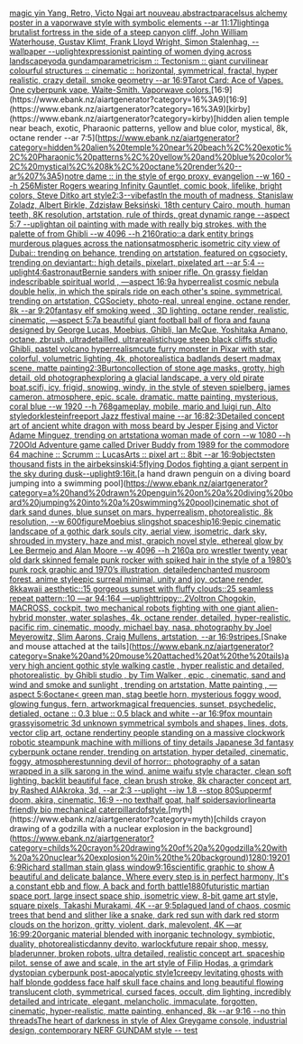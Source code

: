 [magic yin Yang, Retro, Victo Ngai art nouveau,](https://www.ebank.nz/aiartgenerator?category=magic%20yin%20Yang%2C%20Retro%2C%20Victo%20Ngai%20art%20nouveau%2C)[abstract](https://www.ebank.nz/aiartgenerator?category=abstract)[paracelsus alchemy poster in a vaporwave style with symbolic elements --ar 11:17](https://www.ebank.nz/aiartgenerator?category=paracelsus%20alchemy%20poster%20in%20a%20vaporwave%20style%20with%20symbolic%20elements%20--ar%2011%3A17)[lighting](https://www.ebank.nz/aiartgenerator?category=lighting)[a brutalist fortress in the side of a steep canyon cliff, John William Waterhouse, Gustav Klimt, Frank Lloyd Wright, Simon Stalenhag, --wallpaper --uplight](https://www.ebank.nz/aiartgenerator?category=a%20brutalist%20fortress%20in%20the%20side%20of%20a%20steep%20canyon%20cliff%2C%20John%20William%20Waterhouse%2C%20Gustav%20Klimt%2C%20Frank%20Lloyd%20Wright%2C%20Simon%20Stalenhag%2C%20--wallpaper%20--uplight)[expressionist painting of women dying across landscape](https://www.ebank.nz/aiartgenerator?category=expressionist%20painting%20of%20women%20dying%20across%20landscape)[yoda gundam](https://www.ebank.nz/aiartgenerator?category=yoda%20gundam)[parametricism :: Tectonism :: giant curvilinear colourful structures :: cinematic :: horizontal, symmetrical, fractal, hyper realistic, crazy detail, smoke geometry --ar 16:9](https://www.ebank.nz/aiartgenerator?category=parametricism%20%3A%3A%20Tectonism%20%3A%3A%20giant%20curvilinear%20colourful%20structures%20%3A%3A%20cinematic%20%3A%3A%20horizontal%2C%20symmetrical%2C%20fractal%2C%20hyper%20realistic%2C%20crazy%20detail%2C%20smoke%20geometry%20--ar%2016%3A9)[Tarot Card: Ace of Vapes. One cyberpunk vape, Waite-Smith. Vaporwave colors.](https://www.ebank.nz/aiartgenerator?category=Tarot%20Card%3A%20Ace%20of%20Vapes.%20One%20cyberpunk%20vape%2C%20Waite-Smith.%20Vaporwave%20colors.)[16:9](https://www.ebank.nz/aiartgenerator?category=16%3A9)[16:9](https://www.ebank.nz/aiartgenerator?category=16%3A9)[kirby](https://www.ebank.nz/aiartgenerator?category=kirby)[hidden alien temple near beach, exotic, Pharaonic patterns, yellow and blue color, mystical, 8k, octane render --ar 7:5](https://www.ebank.nz/aiartgenerator?category=hidden%20alien%20temple%20near%20beach%2C%20exotic%2C%20Pharaonic%20patterns%2C%20yellow%20and%20blue%20color%2C%20mystical%2C%208k%2C%20octane%20render%20--ar%207%3A5)[notre dame :: in the style of ergo proxy, evangelion --w 160 --h 256](https://www.ebank.nz/aiartgenerator?category=notre%20dame%20%3A%3A%20in%20the%20style%20of%20ergo%20proxy%2C%20evangelion%20--w%20160%20--h%20256)[Mister Rogers wearing Infinity Gauntlet, comic book, lifelike, bright colors, Steve Ditko art style](https://www.ebank.nz/aiartgenerator?category=Mister%20Rogers%20wearing%20Infinity%20Gauntlet%2C%20comic%20book%2C%20lifelike%2C%20bright%20colors%2C%20Steve%20Ditko%20art%20style)[2:3](https://www.ebank.nz/aiartgenerator?category=2%3A3)[--vibefast](https://www.ebank.nz/aiartgenerator?category=--vibefast)[In the mouth of madness, Stanislaw Zoladz, Albert Birkle, Zdzisław Beksiński, 18th century Cairo, mouth, human teeth, 8K resolution, artstation, rule of thirds, great dynamic range --aspect 5:7 --uplight](https://www.ebank.nz/aiartgenerator?category=In%20the%20mouth%20of%20madness%2C%20Stanislaw%20Zoladz%2C%20Albert%20Birkle%2C%20Zdzis%C5%82aw%20Beksi%C5%84ski%2C%2018th%20century%20Cairo%2C%20mouth%2C%20human%20teeth%2C%208K%20resolution%2C%20artstation%2C%20rule%20of%20thirds%2C%20great%20dynamic%20range%20--aspect%205%3A7%20--uplight)[an oil painting with made with really big strokes, with the palette of <Spirited Away>  from Ghibli  --w 4096  --h 2160](https://www.ebank.nz/aiartgenerator?category=an%20oil%20painting%20with%20made%20with%20really%20big%20strokes%2C%20with%20the%20palette%20of%20%3CSpirited%20Away%3E%20%20from%20Ghibli%20%20--w%204096%20%20--h%202160)[ratio::](https://www.ebank.nz/aiartgenerator?category=ratio%3A%3A)[a dark entity brings murderous plagues across the nations](https://www.ebank.nz/aiartgenerator?category=a%20dark%20entity%20brings%20murderous%20plagues%20across%20the%20nations)[atmospheric isometric city view of Dubai:: trending on behance, trending on artstation, featured on cgsociety, trending on deviantart:: high details, pixelart, pixelated art --ar 5:4 --uplight](https://www.ebank.nz/aiartgenerator?category=atmospheric%20isometric%20city%20view%20of%20Dubai%3A%3A%20trending%20on%20behance%2C%20trending%20on%20artstation%2C%20featured%20on%20cgsociety%2C%20trending%20on%20deviantart%3A%3A%20high%20details%2C%20pixelart%2C%20pixelated%20art%20--ar%205%3A4%20--uplight)[4:6](https://www.ebank.nz/aiartgenerator?category=4%3A6)[astronaut](https://www.ebank.nz/aiartgenerator?category=astronaut)[Bernie sanders with sniper rifle. On grassy field](https://www.ebank.nz/aiartgenerator?category=Bernie%20sanders%20with%20sniper%20rifle.%20On%20grassy%20field)[an indescribable spiritual world , —aspect 16:9](https://www.ebank.nz/aiartgenerator?category=an%20indescribable%20spiritual%20world%20%2C%20%E2%80%94aspect%2016%3A9)[a hyperrealist cosmic nebula double helix, in which the spirals ride on each other's spine. symmetrical, trending on artstation, CGSociety, photo-real, unreal engine, octane render, 8k --ar 9:20](https://www.ebank.nz/aiartgenerator?category=a%20hyperrealist%20cosmic%20nebula%20double%20helix%2C%20in%20which%20the%20spirals%20ride%20on%20each%20other%27s%20spine.%20symmetrical%2C%20trending%20on%20artstation%2C%20CGSociety%2C%20photo-real%2C%20unreal%20engine%2C%20octane%20render%2C%208k%20--ar%209%3A20)[fantasy elf smoking weed , 3D lighting, octane render, realistic, cinematic, —aspect 5:7](https://www.ebank.nz/aiartgenerator?category=fantasy%20elf%20smoking%20weed%20%2C%203D%20lighting%2C%20octane%20render%2C%20realistic%2C%20cinematic%2C%20%E2%80%94aspect%205%3A7)[a beautiful giant football ball of flora and fauna designed by George Lucas, Moebius, Ghibli, Ian McQue, Yoshitaka Amano, octane, zbrush, ultradetailled, ultrarealistic](https://www.ebank.nz/aiartgenerator?category=a%20beautiful%20giant%20football%20ball%20of%20flora%20and%20fauna%20designed%20by%20George%20Lucas%2C%20Moebius%2C%20Ghibli%2C%20Ian%20McQue%2C%20Yoshitaka%20Amano%2C%20octane%2C%20zbrush%2C%20ultradetailled%2C%20ultrarealistic)[huge steep black cliffs studio Ghibli, pastel volcano hyperrealism](https://www.ebank.nz/aiartgenerator?category=huge%20steep%20black%20cliffs%20studio%20Ghibli%2C%20pastel%20volcano%20hyperrealism)[cute furry monster in Pixar with star, colorful, volumetric lighting, 4k, photorealistic](https://www.ebank.nz/aiartgenerator?category=cute%20furry%20monster%20in%20Pixar%20with%20star%2C%20colorful%2C%20volumetric%20lighting%2C%204k%2C%20photorealistic)[a badlands desert madmax scene, matte painting](https://www.ebank.nz/aiartgenerator?category=a%20badlands%20desert%20madmax%20scene%2C%20matte%20painting)[2:3](https://www.ebank.nz/aiartgenerator?category=2%3A3)[](https://www.ebank.nz/aiartgenerator?category=)[Burton](https://www.ebank.nz/aiartgenerator?category=Burton)[collection of stone age masks, grotty, high detail, old photograph](https://www.ebank.nz/aiartgenerator?category=collection%20of%20stone%20age%20masks%2C%20grotty%2C%20high%20detail%2C%20old%20photograph)[exploring a glacial landscape, a very old pirate boat,scifi, icy, frigid, snowing, windy, in the style of steven spielberg. james cameron. atmosphere, epic. scale. dramatic. matte painting, mysterious, coral blue --w 1920 --h 768](https://www.ebank.nz/aiartgenerator?category=exploring%20a%20glacial%20landscape%2C%20a%20very%20old%20pirate%20boat%2Cscifi%2C%20icy%2C%20frigid%2C%20snowing%2C%20windy%2C%20in%20the%20style%20of%20steven%20spielberg.%20james%20cameron.%20atmosphere%2C%20epic.%20scale.%20dramatic.%20matte%20painting%2C%20mysterious%2C%20coral%20blue%20--w%201920%20--h%20768)[gameplay, mobile, mario and luigi run, Alto style](https://www.ebank.nz/aiartgenerator?category=gameplay%2C%20mobile%2C%20mario%20and%20luigi%20run%2C%20Alto%20style)[dorklestein](https://www.ebank.nz/aiartgenerator?category=dorklestein)[freeport Jazz ffestival maine --ar 16:8](https://www.ebank.nz/aiartgenerator?category=freeport%20Jazz%20ffestival%20maine%20--ar%2016%3A8)[2:3](https://www.ebank.nz/aiartgenerator?category=2%3A3)[Detailed concept art of ancient white dragon with moss beard by Jesper Ejsing and Victor Adame Minguez, trending on artstation](https://www.ebank.nz/aiartgenerator?category=Detailed%20concept%20art%20of%20ancient%20white%20dragon%20with%20moss%20beard%20by%20Jesper%20Ejsing%20and%20Victor%20Adame%20Minguez%2C%20trending%20on%20artstation)[a woman made of corn --w 1080 --h 720](https://www.ebank.nz/aiartgenerator?category=a%20woman%20made%20of%20corn%20--w%201080%20--h%20720)[Old Adventure game called Driver Buddy from 1989 for the commodore 64 machine  :: Scrumm :: LucasArts :: pixel art :: 8bit --ar 16:9](https://www.ebank.nz/aiartgenerator?category=Old%20Adventure%20game%20called%20Driver%20Buddy%20from%201989%20for%20the%20commodore%2064%20machine%20%20%3A%3A%20Scrumm%20%3A%3A%20LucasArts%20%3A%3A%20pixel%20art%20%3A%3A%208bit%20--ar%2016%3A9)[objects](https://www.ebank.nz/aiartgenerator?category=objects)[ten thousand fists in the air](https://www.ebank.nz/aiartgenerator?category=ten%20thousand%20fists%20in%20the%20air)[beksinski](https://www.ebank.nz/aiartgenerator?category=beksinski)[4:5](https://www.ebank.nz/aiartgenerator?category=4%3A5)[flying Dodos fighting a giant serpent in the sky during dusk](https://www.ebank.nz/aiartgenerator?category=flying%20Dodos%20fighting%20a%20giant%20serpent%20in%20the%20sky%20during%20dusk)[--uplight](https://www.ebank.nz/aiartgenerator?category=--uplight)[9:16](https://www.ebank.nz/aiartgenerator?category=9%3A16)[it.](https://www.ebank.nz/aiartgenerator?category=it.)[a hand drawn penguin on a diving board jumping into a swimming pool](https://www.ebank.nz/aiartgenerator?category=a%20hand%20drawn%20penguin%20on%20a%20diving%20board%20jumping%20into%20a%20swimming%20pool)[cinematic shot of dark sand dunes, blue sunset on mars, hyperrealism, photorealistic, 8k resolution, --w 600](https://www.ebank.nz/aiartgenerator?category=cinematic%20shot%20of%20dark%20sand%20dunes%2C%20blue%20sunset%20on%20mars%2C%20hyperrealism%2C%20photorealistic%2C%208k%20resolution%2C%20--w%20600)[figure](https://www.ebank.nz/aiartgenerator?category=figure)[Moebius slingshot spaceship](https://www.ebank.nz/aiartgenerator?category=Moebius%20slingshot%20spaceship)[16:9](https://www.ebank.nz/aiartgenerator?category=16%3A9)[epic cinematic landscape of a gothic dark souls city, aerial view, isometric, dark sky, shrouded in mystery, haze and mist, grapich novel style, ethereal glow by Lee Bermejo and Alan Moore --w 4096  --h 2160](https://www.ebank.nz/aiartgenerator?category=epic%20cinematic%20landscape%20of%20a%20gothic%20dark%20souls%20city%2C%20aerial%20view%2C%20isometric%2C%20dark%20sky%2C%20shrouded%20in%20mystery%2C%20haze%20and%20mist%2C%20grapich%20novel%20style%2C%20ethereal%20glow%20by%20Lee%20Bermejo%20and%20Alan%20Moore%20--w%204096%20%20--h%202160)[a pro wrestler twenty year old dark skinned female punk rocker with spiked hair in the style of a 1980’s punk rock graphic and 1970’s illustration, detailed](https://www.ebank.nz/aiartgenerator?category=a%20pro%20wrestler%20twenty%20year%20old%20dark%20skinned%20female%20punk%20rocker%20with%20spiked%20hair%20in%20the%20style%20of%20a%201980%E2%80%99s%20punk%20rock%20graphic%20and%201970%E2%80%99s%20illustration%2C%20detailed)[enchanted musroom forest. anime style](https://www.ebank.nz/aiartgenerator?category=enchanted%20musroom%20forest.%20anime%20style)[epic surreal minimal, unity and joy, octane render, 8k](https://www.ebank.nz/aiartgenerator?category=epic%20surreal%20minimal%2C%20unity%20and%20joy%2C%20octane%20render%2C%208k)[kawaii aesthetic::15 gorgeous sunset with fluffy clouds::25 seamless repeat pattern::10  —ar 94:164 —uplight](https://www.ebank.nz/aiartgenerator?category=kawaii%20aesthetic%3A%3A15%20gorgeous%20sunset%20with%20fluffy%20clouds%3A%3A25%20seamless%20repeat%20pattern%3A%3A10%20%20%E2%80%94ar%2094%3A164%20%E2%80%94uplight)[trippy::.2](https://www.ebank.nz/aiartgenerator?category=trippy%3A%3A.2)[Voltron Chogokin, MACROSS, cockpit, two mechanical robots fighting with one giant alien-hybrid monster, water splashes, 4k, octane render, detailed, hyper-realistic, pacific rim, cinematic, moody, michael bay, nasa, photography by Joel Meyerowitz, Slim Aarons, Craig Mullens, artstation, --ar 16:9](https://www.ebank.nz/aiartgenerator?category=Voltron%20Chogokin%2C%20MACROSS%2C%20cockpit%2C%20two%20mechanical%20robots%20fighting%20with%20one%20giant%20alien-hybrid%20monster%2C%20water%20splashes%2C%204k%2C%20octane%20render%2C%20detailed%2C%20hyper-realistic%2C%20pacific%20rim%2C%20cinematic%2C%20moody%2C%20michael%20bay%2C%20nasa%2C%20photography%20by%20Joel%20Meyerowitz%2C%20Slim%20Aarons%2C%20Craig%20Mullens%2C%20artstation%2C%20--ar%2016%3A9)[stripes.](https://www.ebank.nz/aiartgenerator?category=stripes.)[Snake and mouse attached at the tails](https://www.ebank.nz/aiartgenerator?category=Snake%20and%20mouse%20attached%20at%20the%20tails)[a very high ancient gothic style walking castle , hyper realistic and detailed, photorealistic, by Ghibli studio , by Tim Walker , epic , cinematic, sand and wind and smoke and sunlight , trending on artstation, Matte painting , —aspect 5:6](https://www.ebank.nz/aiartgenerator?category=a%20very%20high%20ancient%20gothic%20style%20walking%20castle%20%2C%20hyper%20realistic%20and%20detailed%2C%20photorealistic%2C%20by%20Ghibli%20studio%20%2C%20by%20Tim%20Walker%20%2C%20epic%20%2C%20cinematic%2C%20sand%20and%20wind%20and%20smoke%20and%20sunlight%20%2C%20trending%20on%20artstation%2C%20Matte%20painting%20%2C%20%E2%80%94aspect%205%3A6)[octane](https://www.ebank.nz/aiartgenerator?category=octane)[< green man, stag beetle horn, mysterious foggy wood, glowing fungus, fern, artwork](https://www.ebank.nz/aiartgenerator?category=%3C%20green%20man%2C%20stag%20beetle%20horn%2C%20mysterious%20foggy%20wood%2C%20glowing%20fungus%2C%20fern%2C%20artwork)[magical frequencies, sunset, psychedelic, detialed, octane :: 0.3 blue :: 0.5 black and white --ar 16:9](https://www.ebank.nz/aiartgenerator?category=magical%20frequencies%2C%20sunset%2C%20psychedelic%2C%20detialed%2C%20octane%20%3A%3A%200.3%20blue%20%3A%3A%200.5%20black%20and%20white%20--ar%2016%3A9)[fox mountain grassy](https://www.ebank.nz/aiartgenerator?category=fox%20mountain%20grassy)[isometric 3d unknown symmetrical symbols  and shapes, lines, dots, vector clip art, octane render](https://www.ebank.nz/aiartgenerator?category=isometric%203d%20unknown%20symmetrical%20symbols%20%20and%20shapes%2C%20lines%2C%20dots%2C%20vector%20clip%20art%2C%20octane%20render)[tiny people standing on a massive clockwork robotic steampunk machine with millions of tiny details Japanese 3d fantasy cyberpunk octane render, trending on artstation, hyper detailed, cinematic, foggy, atmosphere](https://www.ebank.nz/aiartgenerator?category=tiny%20people%20standing%20on%20a%20massive%20clockwork%20robotic%20steampunk%20machine%20with%20millions%20of%20tiny%20details%20Japanese%203d%20fantasy%20cyberpunk%20octane%20render%2C%20trending%20on%20artstation%2C%20hyper%20detailed%2C%20cinematic%2C%20foggy%2C%20atmosphere)[stunning devil of horror:: photography of a satan wrapped in a silk sarong in the wind, anime waifu style character, clean soft lighting, backlit beautiful face, clean brush stroke, 8k character concept art, by Rashed AlAkroka, 3d, --ar 2:3 --uplight --iw 1.8 --stop 80](https://www.ebank.nz/aiartgenerator?category=stunning%20devil%20of%20horror%3A%3A%20photography%20of%20a%20satan%20wrapped%20in%20a%20silk%20sarong%20in%20the%20wind%2C%20anime%20waifu%20style%20character%2C%20clean%20soft%20lighting%2C%20backlit%20beautiful%20face%2C%20clean%20brush%20stroke%2C%208k%20character%20concept%20art%2C%20by%20Rashed%20AlAkroka%2C%203d%2C%20--ar%202%3A3%20--uplight%20--iw%201.8%20--stop%2080)[Supper](https://www.ebank.nz/aiartgenerator?category=Supper)[mf doom, akira, cinematic, 16:9 --no text](https://www.ebank.nz/aiartgenerator?category=mf%20doom%2C%20akira%2C%20cinematic%2C%2016%3A9%20--no%20text)[half goat, half spider](https://www.ebank.nz/aiartgenerator?category=half%20goat%2C%20half%20spider)[savior](https://www.ebank.nz/aiartgenerator?category=savior)[lineart](https://www.ebank.nz/aiartgenerator?category=lineart)[a friendly bio mechanical caterpillar](https://www.ebank.nz/aiartgenerator?category=a%20friendly%20bio%20mechanical%20caterpillar)[dof](https://www.ebank.nz/aiartgenerator?category=dof)[style.](https://www.ebank.nz/aiartgenerator?category=style.)[myth](https://www.ebank.nz/aiartgenerator?category=myth)[childs crayon drawing of a godzilla with a nuclear explosion in the background](https://www.ebank.nz/aiartgenerator?category=childs%20crayon%20drawing%20of%20a%20godzilla%20with%20a%20nuclear%20explosion%20in%20the%20background)[1280:1920](https://www.ebank.nz/aiartgenerator?category=1280%3A1920)[16:9](https://www.ebank.nz/aiartgenerator?category=16%3A9)[Richard stallman stain glass window](https://www.ebank.nz/aiartgenerator?category=Richard%20stallman%20stain%20glass%20window)[9:16](https://www.ebank.nz/aiartgenerator?category=9%3A16)[scientific graphic to show A beautiful and delicate balance, Where every step is in perfect harmony, It's a constant ebb and flow, A back and forth battle](https://www.ebank.nz/aiartgenerator?category=scientific%20graphic%20to%20show%20A%20beautiful%20and%20delicate%20balance%2C%20Where%20every%20step%20is%20in%20perfect%20harmony%2C%20It%27s%20a%20constant%20ebb%20and%20flow%2C%20A%20back%20and%20forth%20battle)[1880](https://www.ebank.nz/aiartgenerator?category=1880)[futuristic martian space port, large insect space ship, isometric view, 8-bit game art style, square pixels, Takashi Murakami, 4K --ar 9:5](https://www.ebank.nz/aiartgenerator?category=futuristic%20martian%20space%20port%2C%20large%20insect%20space%20ship%2C%20isometric%20view%2C%208-bit%20game%20art%20style%2C%20square%20pixels%2C%20Takashi%20Murakami%2C%204K%20--ar%209%3A5)[plagued land of chaos, cosmic trees that bend and slither like a snake, dark red sun with dark red storm clouds on the horizon, gritty, violent, dark, malevolent, 4K —ar 16:9](https://www.ebank.nz/aiartgenerator?category=plagued%20land%20of%20chaos%2C%20cosmic%20trees%20that%20bend%20and%20slither%20like%20a%20snake%2C%20dark%20red%20sun%20with%20dark%20red%20storm%20clouds%20on%20the%20horizon%2C%20gritty%2C%20violent%2C%20dark%2C%20malevolent%2C%204K%20%E2%80%94ar%2016%3A9)[9:20](https://www.ebank.nz/aiartgenerator?category=9%3A20)[organic material blended with inorganic technology, symbiotic, duality, photorealistic](https://www.ebank.nz/aiartgenerator?category=organic%20material%20blended%20with%20inorganic%20technology%2C%20symbiotic%2C%20duality%2C%20photorealistic)[danny devito, warlock](https://www.ebank.nz/aiartgenerator?category=danny%20devito%2C%20warlock)[future repair shop, messy, bladerunner, broken robots, ultra detailed, realistic concept art. spaceship pilot. sense of awe and scale, in the art style of Filip Hodas, a grimdark dystopian cyberpunk post-apocalyptic style](https://www.ebank.nz/aiartgenerator?category=future%20repair%20shop%2C%20messy%2C%20bladerunner%2C%20broken%20robots%2C%20ultra%20detailed%2C%20realistic%20concept%20art.%20spaceship%20pilot.%20sense%20of%20awe%20and%20scale%2C%20in%20the%20art%20style%20of%20Filip%20Hodas%2C%20a%20grimdark%20dystopian%20cyberpunk%20post-apocalyptic%20style)[1](https://www.ebank.nz/aiartgenerator?category=1)[creepy levitating ghosts with half blonde goddess face half skull face chains and long beautiful flowing translucent cloth, symmetrical, cursed faces, occult, dim lighting, incredibly detailed and intricate, elegant, melancholic, immaculate, forgotten, cinematic, hyper-realistic, matte painting, enhanced, 8k --ar 9:16 --no thin threads](https://www.ebank.nz/aiartgenerator?category=creepy%20levitating%20ghosts%20with%20half%20blonde%20goddess%20face%20half%20skull%20face%20chains%20and%20long%20beautiful%20flowing%20translucent%20cloth%2C%20symmetrical%2C%20cursed%20faces%2C%20occult%2C%20dim%20lighting%2C%20incredibly%20detailed%20and%20intricate%2C%20elegant%2C%20melancholic%2C%20immaculate%2C%20forgotten%2C%20cinematic%2C%20hyper-realistic%2C%20matte%20painting%2C%20enhanced%2C%208k%20--ar%209%3A16%20--no%20thin%20threads)[The heart of darkness in style of Alex Grey](https://www.ebank.nz/aiartgenerator?category=The%20heart%20of%20darkness%20in%20style%20of%20Alex%20Grey)[game console, industrial design, contemporary NERF GUNDAM style -- test](https://www.ebank.nz/aiartgenerator?category=game%20console%2C%20industrial%20design%2C%20contemporary%20NERF%20GUNDAM%20style%20--%20test)
